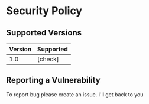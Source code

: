 # Security Policy

## Supported Versions

| Version | Supported          |
| ------- | ------------------ |
| 1.0     | [check]            |

## Reporting a Vulnerability

To report bug please create an issue. I'll get back to you
